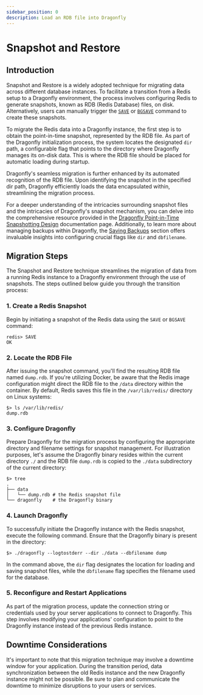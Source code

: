 ```yaml
---
sidebar_position: 0
description: Load an RDB file into Dragonfly
---
```


# Snapshot and Restore

## Introduction

Snapshot and Restore is a widely adopted technique for migrating data across different database instances.
To facilitate a transition from a Redis setup to a Dragonfly environment, the process involves configuring Redis to generate snapshots, known as RDB (Redis Database) files, on disk.
Alternatively, users can manually trigger the [`SAVE`](https://redis.io/commands/save/) or [`BGSAVE`](https://redis.io/commands/bgsave/) command to create these snapshots.

To migrate the Redis data into a Dragonfly instance, the first step is to obtain the point-in-time snapshot, represented by the RDB file.
As part of the Dragonfly initialization process, the system locates the designated `dir` path, a configurable flag that points to the directory where Dragonfly manages its on-disk data.
This is where the RDB file should be placed for automatic loading during startup.

Dragonfly's seamless migration is further enhanced by its automated recognition of the RDB file.
Upon identifying the snapshot in the specified dir path, Dragonfly efficiently loads the data encapsulated within, streamlining the migration process.

For a deeper understanding of the intricacies surrounding snapshot files and the intricacies of Dragonfly's snapshot mechanism, you can delve into the comprehensive resource provided in the [Dragonfly Point-in-Time Snapshotting Design](../../managing-dragonfly/snapshotting.md) documentation page.
Additionally, to learn more about managing backups within Dragonfly, the [Saving Backups](../../managing-dragonfly/backups.md) section offers invaluable insights into configuring crucial flags like `dir` and `dbfilename`.

## Migration Steps

The Snapshot and Restore technique streamlines the migration of data from a running Redis instance to a Dragonfly environment through the use of snapshots.
The steps outlined below guide you through the transition process:

### 1. Create a Redis Snapshot

Begin by initiating a snapshot of the Redis data using the `SAVE` or `BGSAVE` command:

```shell
redis> SAVE
OK
```

### 2. Locate the RDB File

After issuing the snapshot command, you'll find the resulting RDB file named `dump.rdb`.
If you're utilizing Docker, be aware that the Redis image configuration might direct the RDB file to the `/data` directory within the container.
By default, Redis saves this file in the `/var/lib/redis/` directory on Linux systems:

```shell
$> ls /var/lib/redis/
dump.rdb
```

### 3. Configure Dragonfly

Prepare Dragonfly for the migration process by configuring the appropriate directory and filename settings for snapshot management.
For illustration purposes, let's assume the Dragonfly binary resides within the current directory `./` and the RDB file `dump.rdb` is copied to the `./data` subdirectory of the current directory:

```shell
$> tree
.
├── data
│   └── dump.rdb # the Redis snapshot file
└── dragonfly    # the Dragonfly binary
```

### 4. Launch Dragonfly

To successfully initiate the Dragonfly instance with the Redis snapshot, execute the following command.
Ensure that the Dragonfly binary is present in the directory:

```shell
$> ./dragonfly --logtostderr --dir ./data --dbfilename dump
```

In the command above, the `dir` flag designates the location for loading and saving snapshot files, while the `dbfilename` flag specifies the filename used for the database.

### 5. Reconfigure and Restart Applications

As part of the migration process, update the connection string or credentials used by your server applications to connect to Dragonfly.
This step involves modifying your applications' configuration to point to the Dragonfly instance instead of the previous Redis instance.

## Downtime Considerations

It's important to note that this migration technique may involve a downtime window for your application.
During the transition period, data synchronization between the old Redis instance and the new Dragonfly instance might not be possible.
Be sure to plan and communicate the downtime to minimize disruptions to your users or services.

